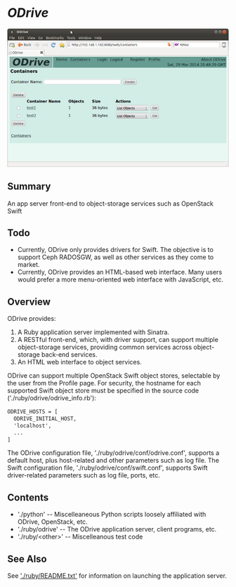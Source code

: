 
*ODrive*
========

![ODrive](./images/ODrive.png "ODrive")

Summary
-------

An app server front-end to object-storage services such as OpenStack Swift

Todo
----

* Currently, ODrive only provides drivers for Swift.  The objective is to
support Ceph RADOSGW, as well as other services as they come to market.
* Currently, ODrive provides an HTML-based web interface.  Many users
would prefer a more menu-oriented web interface with JavaScript, etc.

Overview
--------

ODrive provides:
  1. A Ruby application server implemented with Sinatra.
  2. A RESTful front-end, which, with driver support, can support
     multiple object-storage services, providing common services across
     object-storage back-end services.
  3. An HTML web interface to object services.

ODrive can support multiple OpenStack Swift object stores, selectable by
the user from the Profile page.  For security, the hostname for each
supported Swift object store must be specified in the source code
('./ruby/odrive/odrive_info.rb'):

    ODRIVE_HOSTS = [
      ODRIVE_INITIAL_HOST,
      'localhost',
      ...
    ]

The ODrive configuration file, './ruby/odrive/conf/odrive.conf', supports
a default host, plus host-related and other parameters such as log file.
The Swift configuration file, './ruby/odrive/conf/swift.conf', supports
Swift driver-related parameters such as log file, ports, etc.

Contents
--------

* './python' -- Miscelleaneous Python scripts loosely affiliated with ODrive,
OpenStack, etc.
* './ruby/odrive' -- The ODrive application server, client programs, etc.
* './ruby/&lt;other&gt;' -- Miscelleanous test code

See Also
--------

See ['./ruby/README.txt'](./ruby/README.txt "README.txt") for information on launching the application server.

